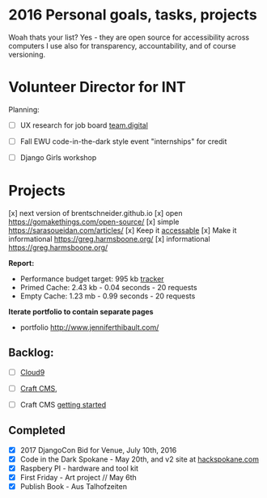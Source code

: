 
# 2016 Personal goals, tasks, projects

Woah thats your list? Yes - they are open source for accessibility across computers I use also for transparency, accountability, and of course versioning.


# __Volunteer Director for INT__

Planning:
- [ ] UX research for job board [team.digital](http://team.digital/)
- [ ] Fall EWU code-in-the-dark style event "internships" for credit
- [ ] Django Girls workshop


# __Projects__

[x] next version of brentschneider.github.io
[x] open https://gomakethings.com/open-source/
[x] simple https://sarasoueidan.com/articles/
[x] Keep it [accessable](http://a11yproject.com/)
[x] Make it informational https://greg.harmsboone.org/
[x] informational https://greg.harmsboone.org/


__Report:__
- Performance budget target: 995 kb [tracker](http://codepen.io/brentschneider/pen/pgVZGJ)
- Primed Cache: 2.43 kb - 0.04 seconds - 20 requests
- Empty  Cache: 1.23 mb - 0.99 seconds - 20 requests

__Iterate portfolio to contain separate pages__
- portfolio http://www.jenniferthibault.com/




## __Backlog:__

- [ ] [Cloud9](https://c9.io/)
- [ ] [Craft CMS](https://craftcms.com/),
- [ ] Craft CMS [getting started](https://straightupcraft.com/articles/getting-started-with-craft-cms)


## Completed

- [x] 2017 DjangoCon Bid for Venue, July 10th, 2016
- [x] Code in the Dark Spokane - May 20th, and v2 site at [hackspokane.com](http://hackspokane.com)
- [x] Raspbery PI - hardware and tool kit
- [x] First Friday - Art project // May 6th
- [x] Publish Book - Aus Talhofzeiten
